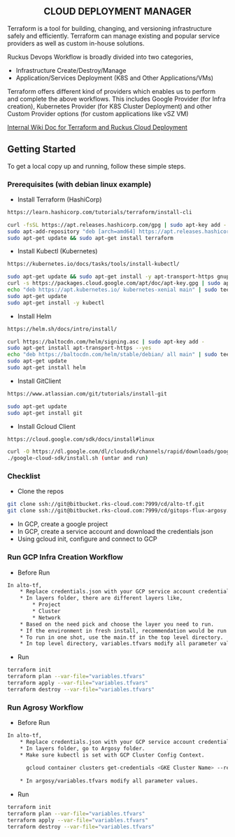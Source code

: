 <h2 align="center">CLOUD DEPLOYMENT MANAGER</h2>


Terraform is a tool for building, changing, and versioning infrastructure safely and efficiently. Terraform can manage existing and popular service providers as well as custom in-house solutions.

Ruckus Devops Workflow is broadly divided into two categories,
    <ul style="padding-left:20px">
      <li>Infrastructure Create/Destroy/Manage</li>
      <li>Application/Services Deployment (K8S and Other Applications/VMs)</li>
    </ul>
      
Terraform offers different kind of providers which enables us to perform and complete the above workflows. This includes Google Provider (for Infra creation), Kubernetes Provider (for K8S Cluster Deployment) and other Custom Provider options (for custom applications like vSZ VM)

<a href="https://jira-wiki.ruckuswireless.com/display/KUMO/Ruckus+Cloud+Continuous+Deployment">Internal Wiki Doc for Terraform and Ruckus Cloud Deployment</a>

## Getting Started

To get a local copy up and running, follow these simple steps.

### Prerequisites (with debian linux example)

* Install Terraform (HashiCorp)
```sh
https://learn.hashicorp.com/tutorials/terraform/install-cli

curl -fsSL https://apt.releases.hashicorp.com/gpg | sudo apt-key add -
sudo apt-add-repository "deb [arch=amd64] https://apt.releases.hashicorp.com $(lsb_release -cs) main"
sudo apt-get update && sudo apt-get install terraform
```
* Install Kubectl (Kubernetes)
```sh
https://kubernetes.io/docs/tasks/tools/install-kubectl/

sudo apt-get update && sudo apt-get install -y apt-transport-https gnupg2 curl
curl -s https://packages.cloud.google.com/apt/doc/apt-key.gpg | sudo apt-key add -
echo "deb https://apt.kubernetes.io/ kubernetes-xenial main" | sudo tee -a /etc/apt/sources.list.d/kubernetes.list
sudo apt-get update
sudo apt-get install -y kubectl
```
* Install Helm
```sh
https://helm.sh/docs/intro/install/

curl https://baltocdn.com/helm/signing.asc | sudo apt-key add -
sudo apt-get install apt-transport-https --yes
echo "deb https://baltocdn.com/helm/stable/debian/ all main" | sudo tee /etc/apt/sources.list.d/helm-stable-debian.list
sudo apt-get update
sudo apt-get install helm
```
* Install GitClient
```sh
https://www.atlassian.com/git/tutorials/install-git

sudo apt-get update
sudo apt-get install git
```
* Install Gcloud Client
```sh
https://cloud.google.com/sdk/docs/install#linux

curl -O https://dl.google.com/dl/cloudsdk/channels/rapid/downloads/google-cloud-sdk-313.0.0-linux-x86_64.tar.gz
./google-cloud-sdk/install.sh (untar and run)
``` 


### Checklist 

* Clone the repos
```sh
git clone ssh://git@bitbucket.rks-cloud.com:7999/cd/alto-tf.git
git clone ssh://git@bitbucket.rks-cloud.com:7999/cd/gitops-flux-argosy.git
```
* In GCP, create a google project
* In GCP, create a service account and download the credentials json
* Using gcloud init, configure and connect to GCP


### Run GCP Infra Creation Workflow

* Before Run
```sh
In alto-tf,
	* Replace credentials.json with your GCP service account credentials JSON.
	* In layers folder, there are different layers like,
		* Project
		* Cluster
		* Network
	* Based on the need pick and choose the layer you need to run.
	* If the environment in fresh install, recommendation would be run the all layers in one shot.
	* To run in one shot, use the main.tf in the top level directory.
	* In top level directory, variables.tfvars modify all parameter values.
```

* Run
```sh
terraform init
terraform plan --var-file="variables.tfvars"
terraform apply --var-file="variables.tfvars"
terraform destroy --var-file="variables.tfvars"
```

### Run Agrosy Workflow

* Before Run
```sh
In alto-tf,
	* Replace credentials.json with your GCP service account credentials JSON.
	* In layers folder, go to Argosy folder.
	* Make sure kubectl is set with GCP Cluster Config Context.
	
	  gcloud container clusters get-credentials <GKE Cluster Name> --region=<Region Name>
	  
	* In argosy/variables.tfvars modify all parameter values.
```

* Run
```sh
terraform init
terraform plan --var-file="variables.tfvars"
terraform apply --var-file="variables.tfvars"
terraform destroy --var-file="variables.tfvars"
```

